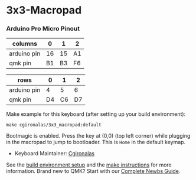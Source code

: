 # 3x3-Macropad

### Arduino Pro Micro Pinout
| columns     | 0   | 1   | 2   |
| ----------- | --- | --- | --- |
| arduino pin | 16  | 15  | A1  |
| qmk pin     | B1  | B3  | F6  |

| rows        | 0   | 1   | 2   |
| ----------- | --- | --- | --- |
| arduino pin | 4   | 5   | 6   |
| qmk pin     | D4  | C6  | D7  |


Make example for this keyboard (after setting up your build environment):

    make cgironalas/3x3_macropad:default

Bootmagic is enabled.  Press the key at (0,0) (top left corner) while plugging in the macropad to jump to bootloader. This is `Home` in the default keymap.

* Keyboard Maintainer: [Cgironalas](https://github.com/Cgironalas)

See the [build environment setup](https://docs.qmk.fm/#/getting_started_build_tools) and the [make instructions](https://docs.qmk.fm/#/getting_started_make_guide) for more information. Brand new to QMK? Start with our [Complete Newbs Guide](https://docs.qmk.fm/#/newbs).
